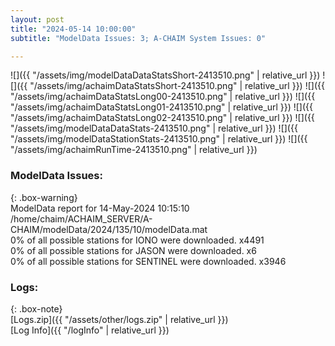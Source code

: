 ```yaml
---
layout: post
title: "2024-05-14 10:00:00"
subtitle: "ModelData Issues: 3; A-CHAIM System Issues: 0"

---
```


![]({{ "/assets/img/modelDataDataStatsShort-2413510.png" | relative_url }})
![]({{ "/assets/img/achaimDataStatsShort-2413510.png" | relative_url }})
![]({{ "/assets/img/achaimDataStatsLong00-2413510.png" | relative_url }})
![]({{ "/assets/img/achaimDataStatsLong01-2413510.png" | relative_url }})
![]({{ "/assets/img/achaimDataStatsLong02-2413510.png" | relative_url }})
![]({{ "/assets/img/modelDataDataStats-2413510.png" | relative_url }})
![]({{ "/assets/img/modelDataStationStats-2413510.png" | relative_url }})
![]({{ "/assets/img/achaimRunTime-2413510.png" | relative_url }})


### ModelData Issues:  
  
{: .box-warning}  
 ModelData report for 14-May-2024 10:15:10   
 /home/chaim/ACHAIM_SERVER/A-CHAIM/modelData/2024/135/10/modelData.mat   
 0% of all possible stations for IONO were downloaded. x4491   
 0% of all possible stations for JASON were downloaded. x6   
 0% of all possible stations for SENTINEL were downloaded. x3946   
  


### Logs:  
  
{: .box-note}  
[Logs.zip]({{ "/assets/other/logs.zip" | relative_url }})  
[Log Info]({{ "/logInfo" | relative_url }})  
